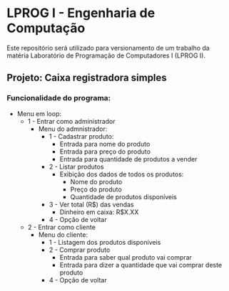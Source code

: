 # LPROG I - Engenharia de Computação
Este repositório será utilizado para versionamento de um trabalho da matéria Laboratório de Programação de Computadores I (LPROG I).

## Projeto: Caixa registradora simples

### Funcionalidade do programa:
- Menu em loop:
  - 1 - Entrar como administrador
    - Menu do admnistrador:
      - 1 - Cadastrar produto:
        - Entrada para nome do produto
        - Entrada para preço do produto
        - Entrada para quantidade de produtos a vender
      - 2 - Listar produtos
        - Exibição dos dados de todos os produtos:
          - Nome do produto
          - Preço do produto
          - Quantidade de produtos disponíveis
      - 3 - Ver total (R$) das vendas
        - Dinheiro em caixa: R$X.XX
      - 4 - Opção de voltar
  - 2 - Entrar como cliente
    - Menu do cliente:
      - 1 - Listagem dos produtos disponíveis
      - 2 - Comprar produto
        - Entrada para saber qual produto vai comprar
        - Entrada para dizer a quantidade que vai comprar deste produto
      - 4 - Opção de voltar
